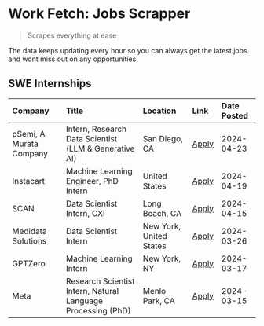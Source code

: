# Work Fetch: Jobs Scrapper
> Scrapes everything at ease

The data keeps updating every hour so you can always get the latest jobs and wont miss out on any opportunities.

## SWE Internships
<!--START_SECTION:workfetch-->
| Company                 | Title                                                        | Location                | Link                                                                                                                                                                                                                                                                       | Date Posted   |
|:------------------------|:-------------------------------------------------------------|:------------------------|:---------------------------------------------------------------------------------------------------------------------------------------------------------------------------------------------------------------------------------------------------------------------------|:--------------|
| pSemi, A Murata Company | Intern, Research Data Scientist (LLM & Generative AI)        | San Diego, CA           | [Apply](https://www.linkedin.com/jobs/view/intern-research-data-scientist-llm-generative-ai-at-psemi-a-murata-company-3887074168?position=9&pageNum=0&refId=plB05Dsdqbbug87JFGAdVQ%3D%3D&trackingId=R58ivg0INGKZsL6Ht5s9Vg%3D%3D&trk=public_jobs_jserp-result_search-card) | 2024-04-23    |
| Instacart               | Machine Learning Engineer, PhD Intern                        | United States           | [Apply](https://www.linkedin.com/jobs/view/machine-learning-engineer-phd-intern-at-instacart-3901991739?position=2&pageNum=0&refId=plB05Dsdqbbug87JFGAdVQ%3D%3D&trackingId=DioqFhNn72hFD571TZI5iA%3D%3D&trk=public_jobs_jserp-result_search-card)                          | 2024-04-19    |
| SCAN                    | Data Scientist Intern, CXI                                   | Long Beach, CA          | [Apply](https://www.linkedin.com/jobs/view/data-scientist-intern-cxi-at-scan-3899690492?position=8&pageNum=0&refId=plB05Dsdqbbug87JFGAdVQ%3D%3D&trackingId=wkbtXac7MmuNz%2B1cgni6SA%3D%3D&trk=public_jobs_jserp-result_search-card)                                        | 2024-04-15    |
| Medidata Solutions      | Data Scientist Intern                                        | New York, United States | [Apply](https://www.linkedin.com/jobs/view/data-scientist-intern-at-medidata-solutions-3810253704?position=7&pageNum=0&refId=plB05Dsdqbbug87JFGAdVQ%3D%3D&trackingId=ps5gamgrOkgyw%2BmBGSV5hA%3D%3D&trk=public_jobs_jserp-result_search-card)                              | 2024-03-26    |
| GPTZero                 | Machine Learning Intern                                      | New York, NY            | [Apply](https://www.linkedin.com/jobs/view/machine-learning-intern-at-gptzero-3860723963?position=6&pageNum=0&refId=plB05Dsdqbbug87JFGAdVQ%3D%3D&trackingId=A1td5zQnvZ3hJYLk%2FpDSbQ%3D%3D&trk=public_jobs_jserp-result_search-card)                                       | 2024-03-17    |
| Meta                    | Research Scientist Intern, Natural Language Processing (PhD) | Menlo Park, CA          | [Apply](https://www.linkedin.com/jobs/view/research-scientist-intern-natural-language-processing-phd-at-meta-3858718375?position=10&pageNum=0&refId=plB05Dsdqbbug87JFGAdVQ%3D%3D&trackingId=31c9xQ%2FvXVhT7MXPv%2FFnZg%3D%3D&trk=public_jobs_jserp-result_search-card)     | 2024-03-15    |
<!--END_SECTION:workfetch-->
